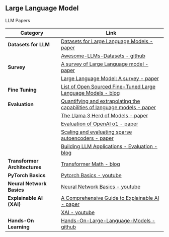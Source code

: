 ## Large Language Model

LLM Papers

<!--
Datasets for Large Language Models: : https://arxiv.org/pdf/2402.18041
Awesome-LLMs-Datasets: https://github.com/lmmlzn/Awesome-LLMs-Datasets?tab=readme-ov-file#general-pre-training-corpora
A survey of Large Language model: https://arxiv.org/pdf/2303.18223
Large Language Model : A survey : https://arxiv.org/pdf/2402.06196
A Comprehensive Guide to Explainable AI : https://arxiv.org/pdf/2412.00800
Quantifying and extrapolating the capabilities of language models: https://arxiv.org/pdf/2206.04615
The Llama 3 Herd of Models : https://arxiv.org/pdf/2407.21783
Evaluation of OpenAI o1: https://arxiv.org/pdf/2409.18486
Scaling and evaluating sparse autoencoders: https://arxiv.org/pdf/2406.04093
List of Open Sourced Fine-Tuned Large Language Models (LLM) : https://sungkim11.medium.com/list-of-open-sourced-fine-tuned-large-language-models-llm-8d95a2e0dc76

Pytroch Basics: https://www.youtube.com/@machinelearningwithpytorch/videos

Hands-On-Large-Language-Models : https://github.com/HandsOnLLM/Hands-On-Large-a-Models
Neural Network Basics: https://www.youtube.com/watch?v=aircAruvnKk&list=PLZHQObOWTQDNU6R1_67000Dx_ZCJB-3pi
XAI : https://www.youtube.com/watch?v=8EQwpmK49sk&list=PLPTV0NXA_ZShaln9GfiHO_c0HzOSqLOGv
 -->

| **Category**                  | **Link**                                                                                                                                                            |
| ----------------------------- | ------------------------------------------------------------------------------------------------------------------------------------------------------------------- |
| **Datasets for LLM**          | [Datasets for Large Language Models - paper](https://arxiv.org/pdf/2402.18041)                                                                                      |
|                               | [Awesome-LLMs-Datasets - github](https://github.com/lmmlzn/Awesome-LLMs-Datasets?tab=readme-ov-file#general-pre-training-corpora)                                   |
| **Survey**                    | [A survey of Large Language model - paper](https://arxiv.org/pdf/2303.18223)                                                                                        |
|                               | [Large Language Model: A survey - paper](https://arxiv.org/pdf/2402.06196)                                                                                          |
| **Fine Tuning**               | [List of Open Sourced Fine-Tuned Large Language Models - blog](https://sungkim11.medium.com/list-of-open-sourced-fine-tuned-large-language-models-llm-8d95a2e0dc76) |
| **Evaluation**                | [Quantifying and extrapolating the capabilities of language models - paper](https://arxiv.org/pdf/2206.04615)                                                       |
|                               | [The Llama 3 Herd of Models - paper](https://arxiv.org/pdf/2407.21783)                                                                                              |
|                               | [Evaluation of OpenAI o1 - paper](https://arxiv.org/pdf/2409.18486)                                                                                                 |
|                               | [Scaling and evaluating sparse autoencoders - paper](https://arxiv.org/pdf/2406.04093)                                                                              |
|                               | [Building LLM Applications - Evaluation - blog](https://medium.com/@vipra_singh/building-llm-applications-evaluation-part-8-fcfa2f22bd1c#80c9)                      |
| **Transformer Architectures** | [Transformer Math - blog](https://blog.eleuther.ai/transformer-math/)                                                                                               |
| **PyTorch Basics**            | [Pytorch Basics - youtube](https://www.youtube.com/@machinelearningwithpytorch/videos)                                                                              |
| **Neural Network Basics**     | [Neural Network Basics - youtube](https://www.youtube.com/watch?v=aircAruvnKk&list=PLZHQObOWTQDNU6R1_67000Dx_ZCJB-3pi)                                              |
| **Explainable AI (XAI)**      | [A Comprehensive Guide to Explainable AI - paper](https://arxiv.org/pdf/2412.00800)                                                                                 |
|                               | [XAI - youtube](https://www.youtube.com/watch?v=8EQwpmK49sk&list=PLPTV0NXA_ZShaln9GfiHO_c0HzOSqLOGv)                                                                |
| **Hands-On Learning**         | [Hands-On-Large-Language-Models - github](https://github.com/HandsOnLLM/Hands-On-Large-a-Models)                                                                    |
